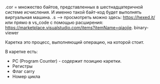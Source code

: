 .cor = множество байтов, представленных в шестнадцатеричной системе 
исчисления. И именно такой байт-код будет выполнять виртуальная 
машина. 
.s --> просмотреть можно здесь: https://hexed.it/ или прямо в 
 vs_code c помощью расширения:
https://marketplace.visualstudio.com/items?itemName=qiaojie.
binary-viewer

Каретка это процесс, выполняющий операцию, на которой стоит.

В каретке есть:
* PC (Program Counter) - содержит позицию каретки.
* Регистры
* Флаг carry
* Номер цикла
